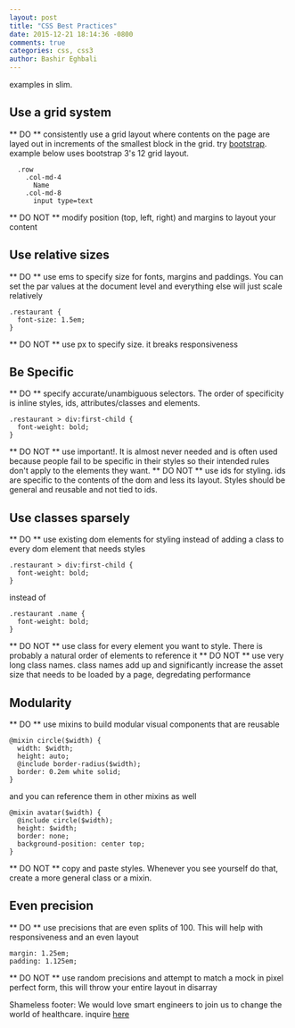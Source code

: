 ```yaml
---
layout: post
title: "CSS Best Practices"
date: 2015-12-21 18:14:36 -0800
comments: true
categories: css, css3
author: Bashir Eghbali
---
```

examples in slim.

## Use a grid system

** DO ** consistently use a grid layout where contents on the page are layed out in increments of the smallest
block in the grid. try [bootstrap](http://getbootstrap.com/css/#grid). example below uses bootstrap 3's 12 grid layout.

```
  .row
    .col-md-4
      Name
    .col-md-8
      input type=text
```

** DO NOT ** modify position (top, left, right) and margins to layout your content

## Use relative sizes

** DO ** use ems to specify size for fonts, margins and paddings. You can set the par values at the document level and everything else will just scale relatively
```
.restaurant {
  font-size: 1.5em;
}
```
** DO NOT ** use px to specify size. it breaks responsiveness

## Be Specific

** DO ** specify accurate/unambiguous selectors. The order of specificity is inline styles, ids, attributes/classes and elements.
```
.restaurant > div:first-child {
  font-weight: bold;
}
```
** DO NOT ** use important!. It is almost never needed and is often used because people fail to be specific in their styles so their intended rules don't apply to the elements they want.
** DO NOT ** use ids for styling. ids are specific to the contents of the dom and less its layout. Styles should be general and reusable and not tied to ids.

## Use classes sparsely
** DO ** use existing dom elements for styling instead of adding a class to every dom element that needs styles
```
.restaurant > div:first-child {
  font-weight: bold;
}
```
instead of
```
.restaurant .name {
  font-weight: bold;
}
```
** DO NOT ** use class for every element you want to style. There is probably a natural order of elements to reference it
** DO NOT ** use very long class names. class names add up and significantly increase the asset size that needs to be loaded by a page, degredating performance

## Modularity
** DO ** use mixins to build modular visual components that are reusable
```
@mixin circle($width) {
  width: $width;
  height: auto;
  @include border-radius($width);
  border: 0.2em white solid;
}
```
and you can reference them in other mixins as well
```
@mixin avatar($width) {
  @include circle($width);
  height: $width;
  border: none;
  background-position: center top;
}
```

** DO NOT ** copy and paste styles. Whenever you see yourself do that, create a more general class or a mixin.

## Even precision
** DO ** use precisions that are even splits of 100. This will help with responsiveness and an even layout
```
margin: 1.25em;
padding: 1.125em;
```
** DO NOT ** use random precisions and attempt to match a mock in pixel perfect form, this will throw your entire layout in disarray

Shameless footer: We would love smart engineers to join us to change the world of healthcare. inquire [here](https://www.grandrounds.com/careers/)
